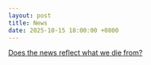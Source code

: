 ```yaml
---
layout: post
title: News
date: 2025-10-15 18:00:00 +0800
---
```

[Does the news reflect what we die from?](https://ourworldindata.org/does-the-news-reflect-what-we-die-from)  
